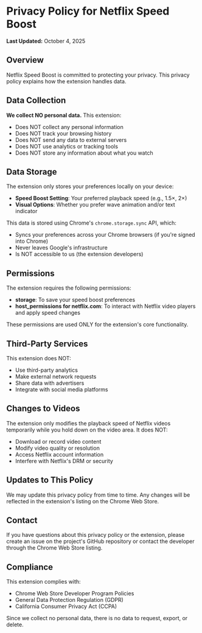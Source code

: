 # Privacy Policy for Netflix Speed Boost

**Last Updated:** October 4, 2025

## Overview

Netflix Speed Boost is committed to protecting your privacy. This privacy policy explains how the extension handles data.

## Data Collection

**We collect NO personal data.** This extension:

- Does NOT collect any personal information
- Does NOT track your browsing history
- Does NOT send any data to external servers
- Does NOT use analytics or tracking tools
- Does NOT store any information about what you watch

## Data Storage

The extension only stores your preferences locally on your device:

- **Speed Boost Setting**: Your preferred playback speed (e.g., 1.5×, 2×)
- **Visual Options**: Whether you prefer wave animation and/or text indicator

This data is stored using Chrome's `chrome.storage.sync` API, which:
- Syncs your preferences across your Chrome browsers (if you're signed into Chrome)
- Never leaves Google's infrastructure
- Is NOT accessible to us (the extension developers)

## Permissions

The extension requires the following permissions:

- **storage**: To save your speed boost preferences
- **host_permissions for netflix.com**: To interact with Netflix video players and apply speed changes

These permissions are used ONLY for the extension's core functionality.

## Third-Party Services

This extension does NOT:
- Use third-party analytics
- Make external network requests
- Share data with advertisers
- Integrate with social media platforms

## Changes to Videos

The extension only modifies the playback speed of Netflix videos temporarily while you hold down on the video area. It does NOT:
- Download or record video content
- Modify video quality or resolution
- Access Netflix account information
- Interfere with Netflix's DRM or security

## Updates to This Policy

We may update this privacy policy from time to time. Any changes will be reflected in the extension's listing on the Chrome Web Store.

## Contact

If you have questions about this privacy policy or the extension, please create an issue on the project's GitHub repository or contact the developer through the Chrome Web Store listing.

## Compliance

This extension complies with:
- Chrome Web Store Developer Program Policies
- General Data Protection Regulation (GDPR)
- California Consumer Privacy Act (CCPA)

Since we collect no personal data, there is no data to request, export, or delete.

